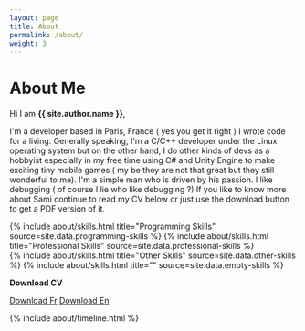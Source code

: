 ```yaml
---
layout: page
title: About
permalink: /about/
weight: 3
---
```


# **About Me**

Hi I am **{{ site.author.name }}**,<br>

I'm a developer based in Paris, France ( yes you get it right ) I wrote code for a living.
Generally speaking, I'm a C/C++ developer under the Linux operating system but on the other hand, I do other kinds of devs as a hobbyist especially in my free time using C# and Unity Engine to make exciting tiny mobile games ( my be they are not that great but they still wonderful to me).
I'm a simple man who is driven by his passion. I like debugging ( of course I lie who like debugging ?) 
If you like to know more about Sami continue to read my CV below or just use the download button to get a PDF version of it.

<div class="row">
{% include about/skills.html title="Programming Skills" source=site.data.programming-skills %}
{% include about/skills.html title="Professional Skills" source=site.data.professional-skills %}
</div>

<div class="row">
{% include about/skills.html title="Other Skills" source=site.data.other-skills %}
{% include about/skills.html title="" source=site.data.empty-skills %}  
</div>

**Download CV**
<p>
	 <a class="github-button" href="site.url" data-icon="octicon-cloud-download" aria-label="Download CV FR">Download Fr</a>
	 <a class="github-button" href="site.url" data-icon="octicon-cloud-download" aria-label="Download CV FR">Download En</a>
</p>

<div class="row">
{% include about/timeline.html %}
</div>